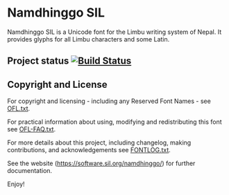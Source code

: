 # Namdhinggo SIL

Namdhinggo SIL is a Unicode font for the Limbu writing system of Nepal. It provides glyphs for all Limbu characters and some Latin.

## Project status [![Build Status](http://build.palaso.org/app/rest/builds/buildType:Fonts_Namdhinggo/statusIcon)](http://build.palaso.org/viewType.html?buildTypeId=Fonts_Namdhinggo&guest=1)

## Copyright and License
For copyright and licensing - including any Reserved Font Names - see [OFL.txt](OFL.txt).

For practical information about using, modifying and redistributing this font see [OFL-FAQ.txt](OFL-FAQ.txt).

For more details about this project, including changelog, making contributions, and acknowledgements see [FONTLOG.txt](FONTLOG.txt).

See the website (https://software.sil.org/namdhinggo/) for further documentation.

Enjoy!
